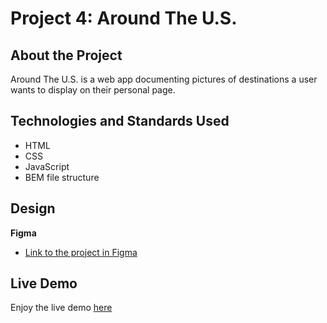 # Project 4: Around The U.S.

## About the Project
Around The U.S. is a web app documenting pictures of destinations a user wants to display on their personal page.

## Technologies and Standards Used
* HTML
* CSS
* JavaScript
* BEM file structure

## Design
**Figma**

* [Link to the project in Figma](https://www.figma.com/file/SurN1jaeEQIhuZEDMhmWWf/Sprint-4-Around-The-U.S.-desktop-mobile?node-id=0%3A1)

## Live Demo
Enjoy the live demo [here](https://yuff1006.github.io/Around_the_US/)
